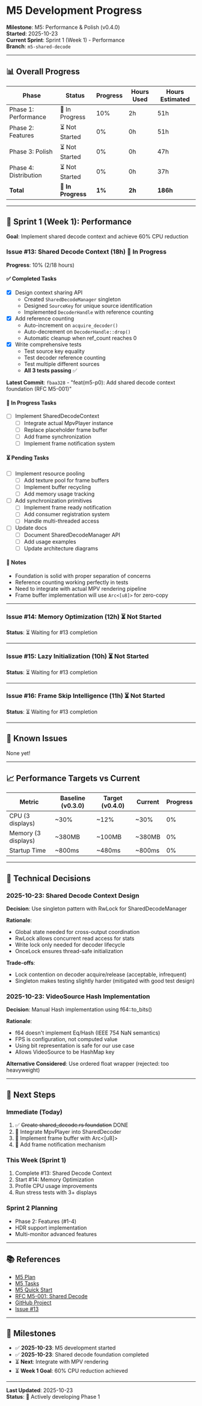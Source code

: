 # M5 Development Progress

**Milestone**: M5: Performance & Polish (v0.4.0)  
**Started**: 2025-10-23  
**Current Sprint**: Sprint 1 (Week 1) - Performance  
**Branch**: `m5-shared-decode`

---

## 📊 Overall Progress

| Phase | Status | Progress | Hours Used | Hours Estimated |
|-------|--------|----------|------------|-----------------|
| Phase 1: Performance | 🚧 In Progress | 10% | 2h | 51h |
| Phase 2: Features | ⏳ Not Started | 0% | 0h | 51h |
| Phase 3: Polish | ⏳ Not Started | 0% | 0h | 47h |
| Phase 4: Distribution | ⏳ Not Started | 0% | 0h | 37h |
| **Total** | 🚧 **In Progress** | **1%** | **2h** | **186h** |

---

## 🎯 Sprint 1 (Week 1): Performance

**Goal**: Implement shared decode context and achieve 60% CPU reduction

### Issue #13: Shared Decode Context (18h) 🚧 In Progress

**Progress**: 10% (2/18 hours)

#### ✅ Completed Tasks
- [x] Design context sharing API
  - Created `SharedDecodeManager` singleton
  - Designed `SourceKey` for unique source identification
  - Implemented `DecoderHandle` with reference counting
- [x] Add reference counting
  - Auto-increment on `acquire_decoder()`
  - Auto-decrement on `DecoderHandle::drop()`
  - Automatic cleanup when ref_count reaches 0
- [x] Write comprehensive tests
  - Test source key equality
  - Test decoder reference counting
  - Test multiple different sources
  - **All 3 tests passing** ✅

**Latest Commit**: `fbaa328` - "feat(m5-p0): Add shared decode context foundation (RFC M5-001)"

#### 🔄 In Progress Tasks
- [ ] Implement SharedDecodeContext
  - [ ] Integrate actual MpvPlayer instance
  - [ ] Replace placeholder frame buffer
  - [ ] Add frame synchronization
  - [ ] Implement frame notification system

#### ⏳ Pending Tasks
- [ ] Implement resource pooling
  - [ ] Add texture pool for frame buffers
  - [ ] Implement buffer recycling
  - [ ] Add memory usage tracking
- [ ] Add synchronization primitives
  - [ ] Implement frame ready notification
  - [ ] Add consumer registration system
  - [ ] Handle multi-threaded access
- [ ] Update docs
  - [ ] Document SharedDecodeManager API
  - [ ] Add usage examples
  - [ ] Update architecture diagrams

#### 📝 Notes
- Foundation is solid with proper separation of concerns
- Reference counting working perfectly in tests
- Need to integrate with actual MPV rendering pipeline
- Frame buffer implementation will use `Arc<[u8]>` for zero-copy

---

### Issue #14: Memory Optimization (12h) ⏳ Not Started

**Status**: ⏳ Waiting for #13 completion

---

### Issue #15: Lazy Initialization (10h) ⏳ Not Started

**Status**: ⏳ Waiting for #13 completion

---

### Issue #16: Frame Skip Intelligence (11h) ⏳ Not Started

**Status**: ⏳ Waiting for #13 completion

---

## 🐛 Known Issues

None yet!

---

## 📈 Performance Targets vs Current

| Metric | Baseline (v0.3.0) | Target (v0.4.0) | Current | Progress |
|--------|-------------------|-----------------|---------|----------|
| CPU (3 displays) | ~30% | ~12% | ~30% | 0% |
| Memory (3 displays) | ~380MB | ~100MB | ~380MB | 0% |
| Startup Time | ~800ms | ~480ms | ~800ms | 0% |

---

## 🔧 Technical Decisions

### 2025-10-23: Shared Decode Context Design

**Decision**: Use singleton pattern with RwLock for SharedDecodeManager

**Rationale**:
- Global state needed for cross-output coordination
- RwLock allows concurrent read access for stats
- Write lock only needed for decoder lifecycle
- OnceLock ensures thread-safe initialization

**Trade-offs**:
- Lock contention on decoder acquire/release (acceptable, infrequent)
- Singleton makes testing slightly harder (mitigated with good test design)

### 2025-10-23: VideoSource Hash Implementation

**Decision**: Manual Hash implementation using f64::to_bits()

**Rationale**:
- f64 doesn't implement Eq/Hash (IEEE 754 NaN semantics)
- FPS is configuration, not computed value
- Using bit representation is safe for our use case
- Allows VideoSource to be HashMap key

**Alternative Considered**: Use ordered float wrapper (rejected: too heavyweight)

---

## 🚀 Next Steps

### Immediate (Today)
1. ✅ ~~Create shared_decode.rs foundation~~ DONE
2. 🔄 Integrate MpvPlayer into SharedDecoder
3. 🔄 Implement frame buffer with Arc<[u8]>
4. 🔄 Add frame notification mechanism

### This Week (Sprint 1)
1. Complete #13: Shared Decode Context
2. Start #14: Memory Optimization
3. Profile CPU usage improvements
4. Run stress tests with 3+ displays

### Sprint 2 Planning
- Phase 2: Features (#1-4)
- HDR support implementation
- Multi-monitor advanced features

---

## 📚 References

- [M5 Plan](M5_PLAN.md)
- [M5 Tasks](M5_TODO.md)
- [M5 Quick Start](M5_QUICKSTART.md)
- [RFC M5-001: Shared Decode](docs/rfcs/M5-001-shared-decode.md)
- [GitHub Project](https://github.com/users/YangYuS8/projects/2)
- [Issue #13](https://github.com/YangYuS8/wayvid/issues/13)

---

## 🎉 Milestones

- ✅ **2025-10-23**: M5 development started
- ✅ **2025-10-23**: Shared decode foundation completed
- ⏳ **Next**: Integrate with MPV rendering
- ⏳ **Week 1 Goal**: 60% CPU reduction achieved

---

**Last Updated**: 2025-10-23  
**Status**: 🚧 Actively developing Phase 1
